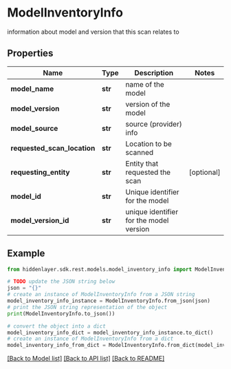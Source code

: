 # ModelInventoryInfo

information about model and version that this scan relates to

## Properties

Name | Type | Description | Notes
------------ | ------------- | ------------- | -------------
**model_name** | **str** | name of the model | 
**model_version** | **str** | version of the model | 
**model_source** | **str** | source (provider) info | 
**requested_scan_location** | **str** | Location to be scanned | 
**requesting_entity** | **str** | Entity that requested the scan | [optional] 
**model_id** | **str** | Unique identifier for the model | 
**model_version_id** | **str** | unique identifier for the model version | 

## Example

```python
from hiddenlayer.sdk.rest.models.model_inventory_info import ModelInventoryInfo

# TODO update the JSON string below
json = "{}"
# create an instance of ModelInventoryInfo from a JSON string
model_inventory_info_instance = ModelInventoryInfo.from_json(json)
# print the JSON string representation of the object
print(ModelInventoryInfo.to_json())

# convert the object into a dict
model_inventory_info_dict = model_inventory_info_instance.to_dict()
# create an instance of ModelInventoryInfo from a dict
model_inventory_info_from_dict = ModelInventoryInfo.from_dict(model_inventory_info_dict)
```
[[Back to Model list]](../README.md#documentation-for-models) [[Back to API list]](../README.md#documentation-for-api-endpoints) [[Back to README]](../README.md)


